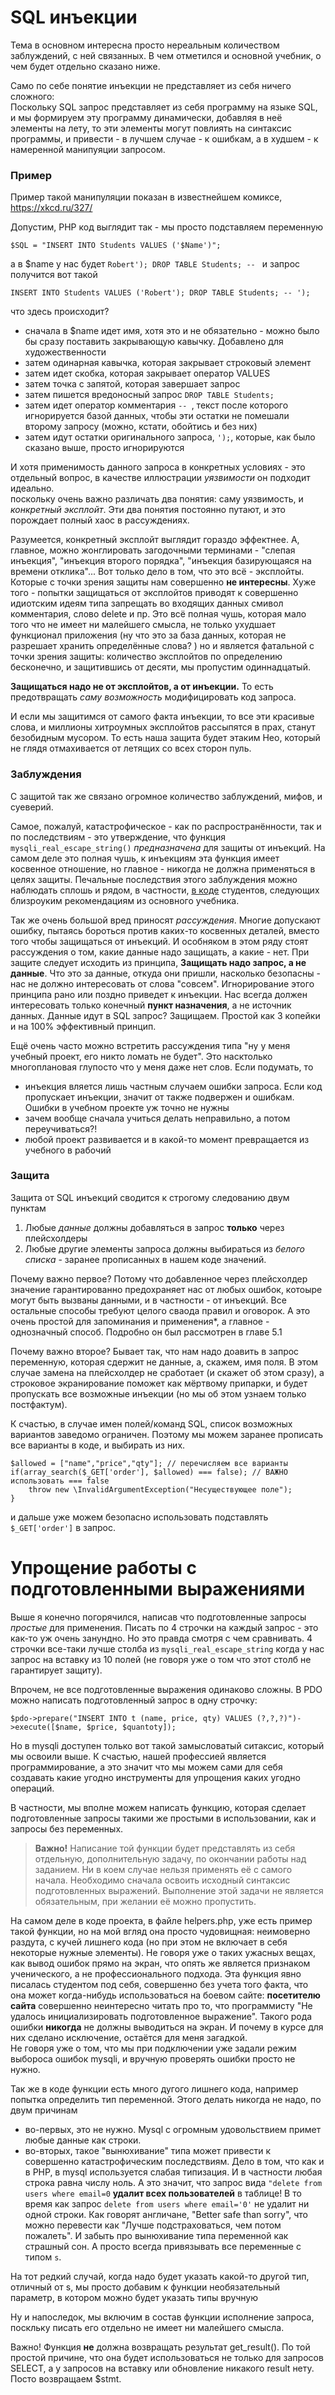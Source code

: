 # SQL инъекции

Тема в основном интересна просто нереальным количеством заблуждений, с ней связанных. В чем отметился и основной учебник, о чем будет отдельно сказано ниже.

Само по себе понятие инъекции не представляет из себя ничего сложного:   
Поскольку SQL запрос представляет из себя программу на языке SQL, и мы формируем эту программу динамически, добавляя в неё элементы на лету, то эти элементы могут повлиять на синтаксис программы, и привести - в лучшем случае - к ошибкам, а в худшем - к намеренной манипуяции запросом.

### Пример

Пример такой манипуляции показан в известнейшем комиксе, https://xkcd.ru/327/

Допустим, РНР код выглядит так - мы просто подставляем переменную 

    $SQL = "INSERT INTO Students VALUES ('$Name')";
    
а в $name у нас будет `Robert'); DROP TABLE Students; -- ` и запрос получится вот такой

    INSERT INTO Students VALUES ('Robert'); DROP TABLE Students; -- ');
    
что здесь происходит?

- сначала в $name идет имя, хотя это и не обязательно - можно было бы сразу поставить закрывающую кавычку. Добавлено для художественности
- затем одинарная кавычка, которая закрывает строковый элемент
- затем идет скобка, которая закрывает оператор VALUES
- затем точка с запятой, которая завершает запрос
- затем пишется вредоносный запрос `DROP TABLE Students;`
- затем идет оператор комментария `-- `, текст после которого игнорируется базой данных, чтобы эти остатки не помешали второму запросу (можно, кстати, обойтись и без них)
- затем идут остатки оригинального запроса, `');`, которые, как было сказано выше, просто игнорируются

И хотя применимость данного запроса в конкретных условиях - это отдельный вопрос, в качестве иллюстрации *уязвимости* он подходит идеально.   
поскольку очень важно различать два понятия: саму уязвимость, и *конкретный эксплойт*. Эти два понятия постоянно путают, и это порождает полный хаос в рассуждениях.

Разумеется, конкретный эксплойт выглядит гораздо эффектнее. А, главное, можно жонглировать загодочными терминами - "слепая инъекция", "инъекция второго порядка", "инъекция базирующаяся на времени отклика"... Вот только дело в том, что это всё - эксплойты. Которые с точки зрения защиты нам совершенно **не интересны**. Хуже того - попытки защищаться от эксплойтов приводят к совершенно идиотским идеям типа запрещать во входящих данных смивол комментария, слово delete и пр. Это всё полная чушь, которая мало того что не имеет ни малейшего смысла, не только ухудшает функционал приложения (ну что это за база данных, которая не разрешает хранить определённые слова? ) но и является фатальной с точки зрения защиты: количество эксплойтов по определению бесконечно, и защитившись от десяти, мы пропустим одиннадцатый. 

**Защищаться надо не от эксплойтов, а от инъекции.** То есть предотвращать *саму возможность* модифицировать код запроса.  

И если мы защитимся от самого факта инъекции, то все эти красивые слова, и миллионы хитроумных эксплойтов рассыпятся в прах, станут безобидным мусором. То есть наша защита будет этаким Нео, который не глядя отмахивается от летящих со всех сторон пуль.

### Заблуждения

С защитой так же связано огромное количество заблуждений, мифов, и суеверий.

Самое, пожалуй, катастрофическое - как по распространённости, так и по последствиям - это утверждение, что функция `mysqli_real_escape_string()` *предназначена* для защиты от инъекций. На самом деле это полная чушь, к инъекциям эта функция имеет косвенное отношение, но главное - никогда не должна применяться в целях защиты. Печальные последствия этого заблуждения можно наблюдать сплошь и рядом, в частности, [в коде](https://github.com/htmlacademy-php/60877-yeticave-12/blob/ad324e4c3d8968bcc48654df78f50264dede249c/lot.php#L10) студентов, следующих близроуким рекомендациям из основного учебника. 

Так же очень большой вред приносят *рассуждения*. Многие допускают ошибку, пытаясь бороться против каких-то косвенных деталей, вместо того чтобы защищаться от инъекций. И особняком в этом ряду стоят рассуждения о том, какие данные надо защищать, а какие - нет. При защите следует исходить из принципа, **Защищать надо запрос, а не данные**. Что это за данные, откуда они пришли, насколько безопасны - нас не должно интересовать от слова "совсем". Игнорирование этого принципа рано или поздно приведет к инъекции. Нас всегда должен интересовать только конечный **пункт назначения**, а не источник данных. Данные идут в SQL запрос? Защищаем. Простой как 3 копейки и на 100% эффективный принцип. 

Ещё очень часто можно встретить рассуждения типа "ну у меня учебный проект, его никто ломать не будет". Это насктолько многоплановая глупосто что у меня даже нет слов. Если подумать, то

- инъекция вляется лишь частным случаем ошибки запроса. Если код пропускает инъекции, значит от также подвержен и ошибкам. Ошибки в учебном проекте уж точно не нужны
- зачем вообще сначала учиться делать неправильно, а потом переучиваться?!
- любой проект развивается и в какой-то момент превращается из учебного в рабочий

### Защита

Защита от SQL инъекций сводится к строгому следованию двум пунктам

1. Любые *данные* должны добавляться в запрос **только** через плейсхолдеры
2. Любые другие элементы запроса должны выбираться из *белого списка* - заранее прописанных в нашем коде значений.

Почему важно первое? Потому что добавленное через плейсхолдер значение гарантированно предохраняет нас от любых ошибок, котоыре могут быть вызваны данными, и в частности - от инъекций. Все остальные способы требуют целого сваода правил и оговорок. А это очень простой для запоминания и применения*, а главное - однозначный способ. Подробно он был рассмотрен в главе 5.1

Почему важно второе? Бывает так, что нам надо доавить в запрос переменную, которая сдержит не данные, а, скажем, имя поля. В этом случае замена на плейсхолдер не сработает (и скажет об этом сразу), а строковое экранирование поможет как мёртвому припарки, и будет пропускать все возможные инъекции (но мы об этом узнаем только постфактум). 

К счастью, в случае имен полей/команд SQL, список возможных вариантов заведомо ограничен. Поэтому мы можем заранее прописать все варианты в коде, и выбирать из них.

    $allowed = ["name","price","qty"]; // перечисляем все варианты
    if(array_search($_GET['order'], $allowed) === false); // ВАЖНО использовать === false
        throw new \InvalidArgumentException("Несуществующее поле"); 
    }
    
и дальше уже можем безопасно использовать подставлять `$_GET['order']` в запрос. 

# Упрощение работы с подготовленными выражениями

Выше я конечно погорячился, написав что подготовленные запросы *простые* для применения. Писать по 4 строчки на каждый запрос - это как-то уж очень занундно. Но это правда смотря с чем сравнивать. 4 строчки все-таки лучше столба из `mysqli_real_escape_string` когда у нас запрос на вставку из 10 полей (не говоря уже о том что этот столб не гарантирует защиту).

Впрочем, не все подготовленные выражения одинаково сложны. В PDO можно написать подготовленный запрос в одну строчку:

    $pdo->prepare("INSERT INTO t (name, price, qty) VALUES (?,?,?)")->execute([$name, $price, $quantoty]);
    
Но в mysqli доступен только вот такой замысловатый ситаксис, который мы освоили выше. К счастью, нашей профессией является программирование, а это значит что мы можем сами для себя создавать какие угодно инструменты для упрощения каких угодно операций. 

В частности, мы вполне можем написать функцию, которая сделает подготовленные запросы такими же простыми в использовании, как и запросы без переменных.

> **Важно!** Написание той функции будет представлять из себя отдельную, дополнительную задачу, по окончании работы над заданием.  Ни в коем случае нельзя применять её с самого начала. Необходимо сначала освоить исходный синтаксис подготовленных выражений. Выполнение этой задачи не является обязательным, при желании её можно пропустить. 

На самом деле в коде проекта, в файле helpers.php, уже есть пример такой функции, но на мой вгляд она просто чудовищная: неимоверно раздута, с кучей лишнего кода (но при этом не включает в себя некоторые нужные элементы). Не говоря уже о таких ужасных вещах, как вывод ошибок прямо на экран, что опять же является признаком ученического, а не профессионального подхода. Эта функция явно писалась студентом под себя, совершенно без учета того факта, что она может когда-нибудь использоваться на боевом сайте: **посетителю сайта** совершенно неинтересно читать про то, что программисту "Не удалось инициализировать подготовленное выражение". Такого рода ошибки **никогда** не должны выводиться на экран. И почему в курсе для них сделано исключение, остаётся для меня загадкой.    
Не говоря уже о том, что мы при подключении уже задали режим выбороса ошибок mysqli, и вручную проверять ошибки просто не нужно.

Так же в коде функции есть много дугого лишнего кода, например попытка определить тип переменной. Этого делать никогда не надо, по двум причинам

- во-первых, это не нужно. Mysql с огромным удовольствием примет любые данные как строки. 
- во-вторых, такое "вынюхивание" типа может привести к совершенно катастрофическим последствиям. Дело в том, что как и в РНР, в mysql используется слабая типизация. И в частности любая строка равна числу ноль. А это значит, что запрос вида `"delete from users where email=0` **удалит всех пользователей** в таблице! В то время как запрос `delete from users where email='0'` не удалит ни одной строки. Как говорят англичане, "Better safe than sorry", что можно перевести как "Лучше подстраховаться, чем потом пожалеть". И забыть про вынюхивание типа переменной как страшный сон. А просто всегда привязывать все переменные с типом `s`.

На тот редкий случай, когда надо будет указать какой-то другой тип, отличный от s, мы просто добавим к функции необязательный параметр, в котором можно будет указать типы вручную

Ну и напоследок, мы включим в состав функции исполнение запроса, поскльку писать его отдельно не имеет ни малейшего смысла. 

Важно! Функция **не** должна возвращать  результат get_result(). По той простой причине, что она будет использоваться не только для запросов SELECT, а у запросов на вставку или обновление никакого result нету. Посто возвращаем $stmt.





